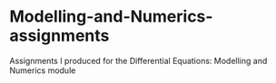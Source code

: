 # Modelling-and-Numerics-assignments
Assignments I produced for the Differential Equations: Modelling and Numerics module

